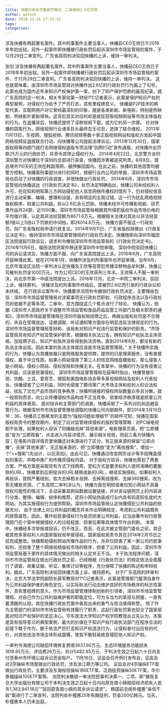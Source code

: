 ```yaml
---
title: 快播行政处罚案细节曝光，二审维持2.6亿罚款
author: wetech
date: 2018-12-31 17:15:52
tags: 
categories: 
---
```

涉及快播有两起著名案件。其中刑事案件主要当事人，快播前CEO王欣已于2018年年初出狱。另外一起案件即快播被行政处罚后起诉深圳市市场监管局的案件，于12月29日二审宣判。广东省高院判决驳回快播的上诉，维持一审判决。
<!-- more -->
张剑
涉及快播有两起著名案件。其中刑事案件主要当事人，快播前CEO王欣已于2018年年初出狱。另外一起案件即快播被行政处罚后起诉深圳市市场监管局的案件，于12月29日二审宣判。广东省高院判决驳回快播的上诉，维持一审判决。
这也就意味着，由深圳市市场监管局对快播作出2.6亿的行政处罚行为画上了句号。此案也成为国内近年来知识产权保护第一案，创下了知产保护罚款的最高纪录。就广东高院的这一判决，相关专家向第一财经1℃记者表示，此案是保护知识产权的典型案例，对侵权行为给予了严厉打击，具有里程碑意义。
快播是P2P技术的典型代表，互联网用户对它曾经最深刻的印象，就是各类新剧、新电影，特别是热映剧、热映影片更新得快。这背后其实对应的却是疯狂窃取视频网站等市场主体版权的行为。在盗播背后，快播还提供了淫秽视频下载，成为它的另一宗罪。
针对快播的窃取行为，网络视频行业诸多巨头最终忍无可忍，选择了联合维权。
2013年11月13日，乐视网、搜狐视频、腾讯视频等数十家正版视频网站和版权方发起中国网络视频反盗版联合行动，向快播等公司提起法律诉讼。2013年12月30日，国家版权局等四部门就打击网络侵权盗版专项治理“剑网行动”发布通报，对快播作出罚款25万元的行政处罚，并责令其停止侵权行为。
2014年4月22日，北京警方会同深圳警方对快播位于深圳的总部进行突查，快播因涉黄被追究刑责。8月8日，潜逃境外110天的王欣在韩国落网，被押解回国内。在此之前，快播的其他高管均被警方控制。快播案刑事部分进行的同时，根据行业内公司的举报，深圳市市场监管局也启动了对快播的行政调查，并很快做出行政处罚。
2014年6月，深圳市市场监管局向快播送达《行政处罚决定书》，处罚决定明确指出，快播公司未经权利人许可，在应知和明知第三方网站侵犯他人信息网络传播权的情形下，仍对侵权信息进行主动采集、编辑、整理和设链，具有明显的主观过错。这一行为扰乱网络视频版权秩序，损害公共利益，处以2.6亿余元罚款。快播未经许可传播影视剧、综艺类作品共24部，近1000集。深圳市市场监管局根据其所侵犯版权作品市场价格的平均值计算，认定其非法经营额为8671.6万元。根据相关法律对其处以非法经营额1倍以上5倍以下罚款的中间档，即26014.8万元。
快播方面不服这一行政处罚，向广东省版权局申请行政复议。2014年9月11日，广东省版权局做出《行政复议决定书》，维持深圳市市场监督管理局的行政处罚决定。快播随即向深圳市福田区法院提起行政诉讼，请求判令撤销深圳市市场监管局的《行政处罚决定书》。2014年11月6日，福田法院将案件移送至深圳市中院审理。
深圳中院驳回快播公司的诉讼请求后，快播方面不服，向广东省高院提出上诉。2016年6月，广东高院开庭审理此案。就在2016年1月，快播所涉及的刑事案件也开庭审理。当年9月，北京市海淀区法院一审判决认定快播及王欣等高管犯传播淫秽物品牟利罪，快播公司被判处罚金1000万元，作为公司CEO的王欣获刑三年半。王欣等人不服一审判决，向北京市第一中级法院提出上诉。2016年12月，北京一中院二审判决，驳回上诉，维持原判。
快播涉及的刑事案件终结后，其被罚2.6亿而引发的行政诉讼却未终结。
在行政诉讼案件中，快播要求法院判令撤销行政处罚决定，主要理由包括：深圳市市场监督管理局对涉案事项无行政处罚职权、行政程序违法以及行政处罚的依据不足等多项。二审中，双方围绕这几个焦点进行了辩论。
快播认为，依据《深圳市人民政府关于调整市市场监管和食品药品监管工作部门及相关职责的通知》，深圳市市场监督管理局在深圳市版权局挂牌之后，再做出版权处罚是不合理的，并且在受理送达、证据调取、听证通知等方面存在明显违反法律规定的行为。
深圳市市场监督管理局答辩称，该局有对知识产权进行监管和保护的职责。“市场监管局具有知识产权监管保护职责，根据相关执法公告，拥有知识产权执法主体资格。加挂牌子后，知识产权局并没有得到执法资格。直到2014年6月，都没有新的执法主体出现。因此本案的执法主体就应该是市场监督管理局。”
关于快播所实施的行为，快播认为其播放器只是网络服务提供商，提供的只是搜索服务，没有直接侵权，属于中立性质。如果小网站侵害了第三人的信息网络盘播放权，那么侵害人是小网站。侵权小网站、侵权视频和快播无关。在本案中，快播的行为没有侵害公共利益，应该是民事侵权。
深圳市市场监督管理局在庭审时指出，快播曾被乐视、优酷、土豆、爱奇艺、搜狐和美国电影协会等多家视频网站及权利人代表投诉，快播侵害了公共利益，同时也侵害了腾讯等广大市场主体和权利人的合法权益，扰乱了文化产品市场的竞争秩序；快播所链接的侵权网站数量众多且分散，就一般原则而言，向公众传播侵权作品构成不正当竞争，损害经济秩序就是损害公共利益的具体表现。
面对投诉和主管部门的调查，快播采取了一系列对抗和逃避监管行为。根据深圳市市场监督管理局调取的快播公司内部邮件，即2014年3月10日16：36，快播员工杨某发的主题为“版权问题处理细节”的邮件可知，快播在国家版权局责令的整改期内，制定了应对监管继续侵权的版权管理策略：对PC端电视剧不处理，如果权利人投诉了则编辑去掉“其他来源”。电影搜索页面，把“立即播放”变为“立即观看”，点击进入内容详情页，展示相关视频，但前三条为快播内容；在电影内容详情页里快播还对来源进行了区分，有正版来源的保留“立即点播”，去掉“其他来源”，无正版来源的，把“立即播放”变为“离线搜索”，增加一个“××搜索”(先设计，以后添加)。由此可见，快播通过改变网页设计等手段掩盖侵权的事实，并暗中推广和传播其侵权内容。
对于版权方投诉，快播也策划了两套方案，严格方案是采取现有方式下线两周，宽松方式是要求权利人提供准确的要删除的URL，快播拿到后把投诉的URL替换成新的URL，继续实施侵权。如果权利人再投诉，按照严重级别，依次去掉相关视频、去掉离线搜索、去掉360搜索，改为暂无播放资源。
广东高院二审判决认为，快播方面在明知或者应知小网站不具备授权可能性的情况下，主动采集其网站数据设置链接，并对该设链网页上的内容进行分类、整理、编辑、排序和推荐，还将小网站伪装成行业内具有较高知名度的大网站，为其实施侵权行为提供帮助。深圳市市场监管局认定快播侵犯公共利益的依据充分。
由于法律上对公共利益的概念并未作出明确规定，考虑到公共利益既有的政策属性，因此，著作权民事侵权行为是否损害公共利益，应当由著作权行政管理部门在个案中根据侵权人的过程程度、损害后果等具体情节作出判断。
本案中，快播经多次举报或投诉，仍不改正。而且，在此次被主管部门查处之前，其还被其他多家权利人向国家版权局举报侵权，国家版权局责令其在2014年2月15日之前完成整改。快播帮助侵权网站传播作品的行为，并非仅损害了某一家公司的民事权利，还损害了整个网络视频版权市场的秩序，损害了公共利益。因此，深圳市市场监管局基于案件的具体情况做出的相关认定并无不当。
关于执法程序问题，深圳市市场监管局在做出行政处罚之前，已经根据《行政处罚法》的规定依法全面履行了调查、收集证据、听证、集体讨论等程序，充分保障了快播的陈述和申辩权利。据此，广东高院判决驳回快播方面上诉，维持原判。
对于广东高院的终审判决，北京大学法学院副院长薛军教授对1℃记者表示，此案是管理部门厘清自身作为公共利益保护者的角色定位，以实际执法行动去维护良好的市场秩序的标志性案件，具有里程碑的意义。作为市场监督管理体制创新的引领者，深圳市市场监管管理局，对自己作为公共利益维护者的职能定位，可为与当为的拿捏与把握，一直有着清醒的认知，其在快播行政处罚案中表现出来的勇气与担当值得称赞。
除了作为主管部门的深圳市市场监管局有效履行了职责，这起行政处罚案也契合了国家层面对知识产权保护的坚定决心。华东政法大学知识产权学院教授丛立先认为，本案是具有指导意义的典型案例，最大的价值在于知识产权行政执法部门在程序合法的前提下敢于作为，敢于依法严厉打击知识产权违法行为，让侵权者付出应有的代价，对其他违法市场主体形成震慑，使其不敢轻易故意侵犯他人知识产权。
 
 
一审判令海德公司赔偿环境修复费用3637.90万元、生态环境服务功能损失1818.95万元、评估费26万元，共计5482.85万元，于判决生效之日起六十日内支付至泰州市环境公益诉讼资金账户。
11月16日，证监会召开例行发布会，证监会对2宗操纵市场案做出行政处罚，涉及浙江鼎力等公司。
证监会对4宗操纵ETF案做出行政处罚，主要涉及东海恒信操纵180ETF案，泛涵投资操纵50ETF案，华尔泰福操纵100ETF案等。
法院判决撤销一审法院民事判决第一、二项，即“被告复旦大学出版社有限公司于本判决生效之日起十日内向原告南小舜赔偿经济损失人民币1,363,941.18元”“驳回原告南小舜的其余诉讼请求”。
韩国前总统朴槿惠“亲信干政”案进行了二审宣判，法院判处朴槿惠25年有期徒刑，罚金200亿韩元。当天，朴槿惠本人仍未出庭。
